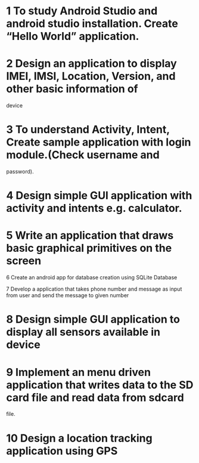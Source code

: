 # 1 To study Android Studio and android studio installation. Create “Hello World” application.

# 2 Design an application to display IMEI, IMSI, Location, Version, and other basic information of 
device

# 3 To understand Activity, Intent, Create sample application with login module.(Check username and 
password).

# 4 Design simple GUI application with activity and intents e.g. calculator.

# 5 Write an application that draws basic graphical primitives on the screen

6 Create an android app for database creation using SQLite Database

7 Develop a application that takes phone number and message as input from user and send the message 
to given number

# 8 Design simple GUI application to display all sensors available in device

# 9 Implement an menu driven application that writes data to the SD card file and read data from sdcard 
file. 

# 10 Design a location tracking application using GPS








 

 


































